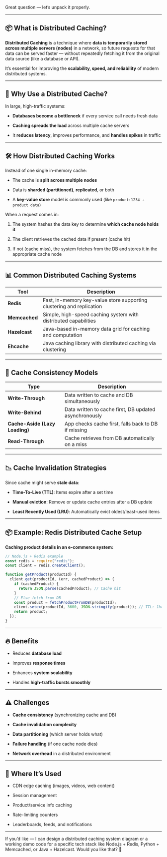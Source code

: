 Great question — let’s unpack it properly.

---

## 📦 What is Distributed Caching?

**Distributed Caching** is a technique where **data is temporarily stored across multiple servers (nodes)** in a network, so future requests for that data can be served faster — without repeatedly fetching it from the original data source (like a database or API).

It’s essential for improving the **scalability, speed, and reliability** of modern distributed systems.

---

## 🚀 Why Use a Distributed Cache?

In large, high-traffic systems:

- **Databases become a bottleneck** if every service call needs fresh data
    
- **Caching spreads the load** across multiple cache servers
    
- It **reduces latency**, improves performance, and **handles spikes** in traffic
    

---

## 🛠️ How Distributed Caching Works

Instead of one single in-memory cache:

- The cache is **split across multiple nodes**
    
- Data is **sharded (partitioned)**, **replicated**, or both
    
- A **key-value store** model is commonly used (like `product:1234 → product data`)
    

When a request comes in:

1. The system hashes the data key to determine **which cache node holds it**
    
2. The client retrieves the cached data if present (cache hit)
    
3. If not (cache miss), the system fetches from the DB and stores it in the appropriate cache node
    

---

## 📊 Common Distributed Caching Systems

|Tool|Description|
|---|---|
|**Redis**|Fast, in-memory key-value store supporting clustering and replication|
|**Memcached**|Simple, high-speed caching system with distributed capabilities|
|**Hazelcast**|Java-based in-memory data grid for caching and computation|
|**Ehcache**|Java caching library with distributed caching via clustering|

---

## 🔄 Cache Consistency Models

|Type|Description|
|---|---|
|**Write-Through**|Data written to cache and DB simultaneously|
|**Write-Behind**|Data written to cache first, DB updated asynchronously|
|**Cache-Aside (Lazy Loading)**|App checks cache first, falls back to DB if missing|
|**Read-Through**|Cache retrieves from DB automatically on a miss|

---

## 📉 Cache Invalidation Strategies

Since cache might serve **stale data**:

- **Time-To-Live (TTL)**: Items expire after a set time
    
- **Manual eviction**: Remove or update cache entries after a DB update
    
- **Least Recently Used (LRU)**: Automatically evict oldest/least-used items
    

---

## 📦 Example: Redis Distributed Cache Setup

**Caching product details in an e-commerce system:**

```javascript
// Node.js + Redis example
const redis = require("redis");
const client = redis.createClient();

function getProduct(productId) {
  client.get(productId, (err, cachedProduct) => {
    if (cachedProduct) {
      return JSON.parse(cachedProduct); // Cache hit
    }
    // Else fetch from DB
    const product = fetchProductFromDB(productId);
    client.setex(productId, 3600, JSON.stringify(product)); // TTL: 1hr
    return product;
  });
}
```

---

## 🔥 Benefits

- Reduces **database load**
    
- Improves **response times**
    
- Enhances **system scalability**
    
- Handles **high-traffic bursts smoothly**
    

---

## ⚠️ Challenges

- **Cache consistency** (synchronizing cache and DB)
    
- **Cache invalidation complexity**
    
- **Data partitioning** (which server holds what)
    
- **Failure handling** (if one cache node dies)
    
- **Network overhead** in a distributed environment
    

---

## 🎨 Where It’s Used

- CDN edge caching (images, videos, web content)
    
- Session management
    
- Product/service info caching
    
- Rate-limiting counters
    
- Leaderboards, feeds, and notifications
    

---

If you’d like — I can design a distributed caching system diagram or a working demo code for a specific tech stack like Node.js + Redis, Python + Memcached, or Java + Hazelcast. Would you like that? 🚀